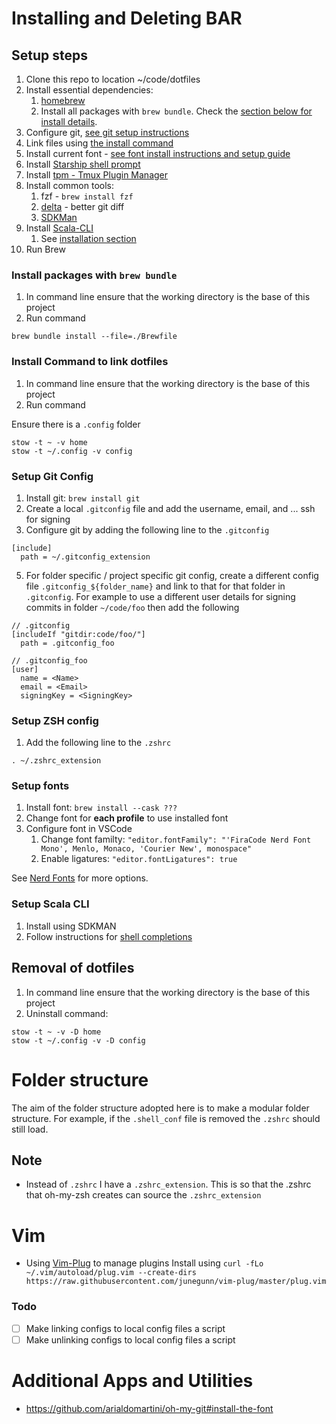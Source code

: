 # Installing and Deleting BAR

## Setup steps
1. Clone this repo to location ~/code/dotfiles
1. Install essential dependencies:
    1. [homebrew](https://brew.sh/)
    1. Install all packages with `brew bundle`. Check the [section below for install details](#install-packages-with-brew-bundle).
1. Configure git, [see git setup instructions](#setup-git-config)
1. Link files using [the install command](#install-command-to-link-dotfiles)
1. Install current font - [see font install instructions and setup guide](#setup-fonts)
1. Install [Starship shell prompt](https://starship.rs/)
1. Install [tpm - Tmux Plugin Manager](https://github.com/tmux-plugins/tpm)
1. Install common tools:
    1. fzf - `brew install fzf`
    1. [delta](https://github.com/dandavison/delta) - better git diff
    1. [SDKMan](https://sdkman.io)
1. Install [Scala-CLI](https://scala-cli.virtuslab.org/)
    1. See [installation section](#setup-scala-cli)
1. Run Brew

###  Install packages with `brew bundle`
1. In command line ensure that the working directory is the base of this project
1. Run command

```
brew bundle install --file=./Brewfile
```

### Install Command to link dotfiles
1. In command line ensure that the working directory is the base of this project
1. Run command

Ensure there is a `.config` folder
```
stow -t ~ -v home
stow -t ~/.config -v config
```

### Setup Git Config
1. Install git: `brew install git`
1. Create a local `.gitconfig` file and add the username, email, and ... ssh for signing
1. Configure git by adding the following line to the `.gitconfig`
  ```
  [include]
    path = ~/.gitconfig_extension
  ```
5. For folder specific / project specific git config, create a different config file `.gitconfig_${folder_name}` and link to that for that folder in `.gitconfig`. For example to use a different user details for signing commits in folder `~/code/foo` then add the following

```
// .gitconfig
[includeIf "gitdir:code/foo/"]
  path = .gitconfig_foo
```

```
// .gitconfig_foo
[user]
  name = <Name>
  email = <Email>
  signingKey = <SigningKey>

```

### Setup ZSH config
1. Add the following line to the `.zshrc`

```
. ~/.zshrc_extension
```

### Setup fonts
1. Install font: `brew install --cask ???`
2. Change font for **each profile** to use installed font
3. Configure font in VSCode
    1. Change font familty: `"editor.fontFamily": "'FiraCode Nerd Font Mono', Menlo, Monaco, 'Courier New', monospace"`
    1. Enable ligatures: `"editor.fontLigatures": true`


See [Nerd Fonts](https://www.nerdfonts.com) for more options.

### Setup Scala CLI
1. Install using SDKMAN
2. Follow instructions for [shell completions](https://scala-cli.virtuslab.org/install#shell-completions)


## Removal of dotfiles
1. In command line ensure that the working directory is the base of this project
2. Uninstall command:

```
stow -t ~ -v -D home
stow -t ~/.config -v -D config
```

# Folder structure

The aim of the folder structure adopted here is to make a modular folder structure.
For example, if the `.shell_conf` file is removed the `.zshrc` should still load.

## Note

- Instead of `.zshrc` I have a `.zshrc_extension`. This is so that the .zshrc that oh-my-zsh creates can source the `.zshrc_extension`

# Vim

- Using [Vim-Plug](https://github.com/junegunn/vim-plug) to manage plugins
  Install using `curl -fLo ~/.vim/autoload/plug.vim --create-dirs https://raw.githubusercontent.com/junegunn/vim-plug/master/plug.vim`

### Todo

- [ ] Make linking configs to local config files a script
- [ ] Make unlinking configs to local config files a script

# Additional Apps and Utilities

- https://github.com/arialdomartini/oh-my-git#install-the-font
